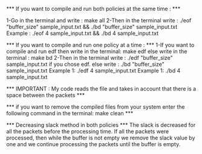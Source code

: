 *** If you want to compile and run both policies at the same time : ***

1-Go in the terminal and write : make all
2-Then in the terminal write : ./eof "buffer_size" sample_input.txt && ./bd "buffer_size" sample_input.txt
    Example  : ./eof 4 sample_input.txt && ./bd 4 sample_input.txt

*** If you want to compile and run one policy at a time : ***
1-If you want to compile and run edf then write in the terminal: make edf
else write in the terminal : make bd
2-Then in the terminal write : ./edf "buffer_size" sample_input.txt  if you chose edf.
else write : ./bd "buffer_size" sample_input.txt
    Example 1: ./edf 4 sample_input.txt 
    Example 1: ./bd 4 sample_input.txt 

*** IMPORTANT : My code reads the file and takes in account that there is a space between the packets ***

*** if you want to remove the compiled files from your system enter the following command in the terminal: make clean ***

*** Decreasing slack method in both policies ***
The slack is decreased for all the packets before the processing time.
If all the packets were processed, then while the buffer is not empty we remove the slack value by one and we continue processing the packets
until the buffer is empty.

